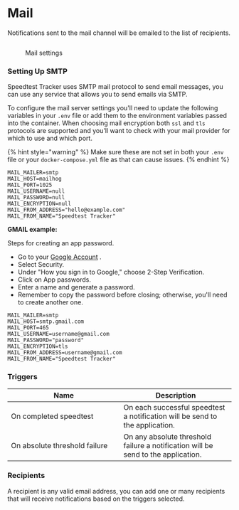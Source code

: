 # Mail

Notifications sent to the mail channel will be emailed to the list of recipients.

<figure><img src="../../.gitbook/assets/mail_notification.png" alt=""><figcaption><p>Mail settings</p></figcaption></figure>

### Setting Up SMTP

Speedtest Tracker uses SMTP mail protocol to send email messages, you can use any service that allows you to send emails via SMTP.&#x20;

To configure the mail server settings you'll need to update the following variables in your `.env` file or add them to the environment variables passed into the container. When choosing mail encryption both `ssl` and `tls` protocols are supported and you'll want to check with your mail provider for which to use and which port.

{% hint style="warning" %}
Make sure these are not set in both your `.env` file or your `docker-compose.yml` file as that can cause issues.
{% endhint %}

```
MAIL_MAILER=smtp
MAIL_HOST=mailhog
MAIL_PORT=1025
MAIL_USERNAME=null
MAIL_PASSWORD=null
MAIL_ENCRYPTION=null
MAIL_FROM_ADDRESS="hello@example.com"
MAIL_FROM_NAME="Speedtest Tracker"
```

**GMAIL example:**

Steps for creating an app password.
- Go to your <a href="https://myaccount.google.com" title="Click here to access your Google Account" target="_blank">Google Account</a>
.
- Select Security.
- Under "How you sign in to Google," choose 2-Step Verification.
- Click on App passwords.
- Enter a name and generate a password.
- Remember to copy the password before closing; otherwise, you'll need to create another one.

```
MAIL_MAILER=smtp
MAIL_HOST=smtp.gmail.com
MAIL_PORT=465
MAIL_USERNAME=username@gmail.com
MAIL_PASSWORD="password"
MAIL_ENCRYPTION=tls
MAIL_FROM_ADDRESS=username@gmail.com
MAIL_FROM_NAME="Speedtest Tracker"
```

### Triggers

<table><thead><tr><th width="237">Name</th><th>Description</th></tr></thead><tbody><tr><td>On completed speedtest</td><td>On each successful speedtest a notification will be send to the application.</td></tr><tr><td>On absolute threshold failure</td><td>On any absolute threshold failure a notification will be send to the application.</td></tr></tbody></table>

### Recipients

A recipient is any valid email address, you can add one or many recipients that will receive notifications based on the triggers selected.
